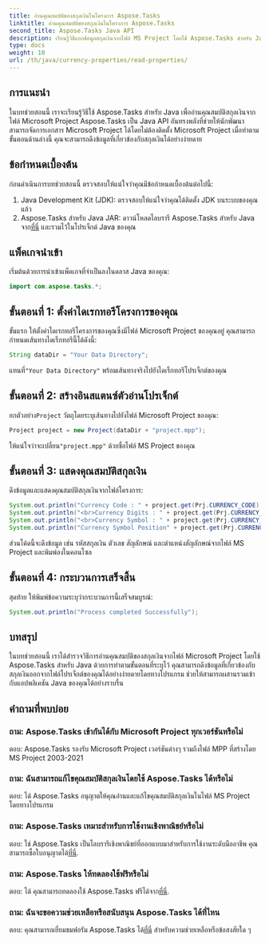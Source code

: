 ```yaml
---
title: อ่านคุณสมบัติของสกุลเงินในโครงการ Aspose.Tasks
linktitle: อ่านคุณสมบัติของสกุลเงินในโครงการ Aspose.Tasks
second_title: Aspose.Tasks Java API
description: เรียนรู้วิธีแยกข้อมูลสกุลเงินจากไฟล์ MS Project โดยใช้ Aspose.Tasks สำหรับ Java มีคำแนะนำทีละขั้นตอน
type: docs
weight: 10
url: /th/java/currency-properties/read-properties/
---
```

## การแนะนำ
ในบทช่วยสอนนี้ เราจะเรียนรู้วิธีใช้ Aspose.Tasks สำหรับ Java เพื่ออ่านคุณสมบัติสกุลเงินจากไฟล์ Microsoft Project Aspose.Tasks เป็น Java API อันทรงพลังที่ช่วยให้นักพัฒนาสามารถจัดการเอกสาร Microsoft Project ได้โดยไม่ต้องติดตั้ง Microsoft Project เมื่อทำตามขั้นตอนด้านล่างนี้ คุณจะสามารถดึงข้อมูลที่เกี่ยวข้องกับสกุลเงินได้อย่างง่ายดาย
## ข้อกำหนดเบื้องต้น
ก่อนดำเนินการบทช่วยสอนนี้ ตรวจสอบให้แน่ใจว่าคุณมีข้อกำหนดเบื้องต้นต่อไปนี้:
1. Java Development Kit (JDK): ตรวจสอบให้แน่ใจว่าคุณได้ติดตั้ง JDK บนระบบของคุณแล้ว
2.  Aspose.Tasks สำหรับ Java JAR: ดาวน์โหลดไลบรารี Aspose.Tasks สำหรับ Java จาก[ที่นี่](https://releases.aspose.com/tasks/java/) และรวมไว้ในโปรเจ็กต์ Java ของคุณ
## แพ็คเกจนำเข้า
เริ่มต้นด้วยการนำเข้าแพ็คเกจที่จำเป็นลงในคลาส Java ของคุณ:
```java
import com.aspose.tasks.*;
```
## ขั้นตอนที่ 1: ตั้งค่าไดเรกทอรีโครงการของคุณ
ขั้นแรก ให้ตั้งค่าไดเรกทอรีโครงการของคุณซึ่งมีไฟล์ Microsoft Project ของคุณอยู่ คุณสามารถกำหนดเส้นทางไดเร็กทอรีนี้ได้ดังนี้:
```java
String dataDir = "Your Data Directory";
```
 แทนที่`"Your Data Directory"` พร้อมเส้นทางจริงไปยังไดเร็กทอรีโปรเจ็กต์ของคุณ
## ขั้นตอนที่ 2: สร้างอินสแตนซ์ตัวอ่านโปรเจ็กต์
 ยกตัวอย่าง`Project` วัตถุโดยระบุเส้นทางไปยังไฟล์ Microsoft Project ของคุณ:
```java
Project project = new Project(dataDir + "project.mpp");
```
 ให้แน่ใจว่าจะเปลี่ยน`"project.mpp"` ด้วยชื่อไฟล์ MS Project ของคุณ
## ขั้นตอนที่ 3: แสดงคุณสมบัติสกุลเงิน
ดึงข้อมูลและแสดงคุณสมบัติสกุลเงินจากไฟล์โครงการ:
```java
System.out.println("Currency Code : " + project.get(Prj.CURRENCY_CODE).toString());
System.out.println("<br>Currency Digits : " + project.get(Prj.CURRENCY_DIGITS).toString());
System.out.println("<br>Currency Symbol : " + project.get(Prj.CURRENCY_SYMBOL).toString());
System.out.println("Currency Symbol Position" + project.get(Prj.CURRENCY_SYMBOL_POSITION).toString());
```
ส่วนโค้ดนี้จะดึงข้อมูล เช่น รหัสสกุลเงิน ตัวเลข สัญลักษณ์ และตำแหน่งสัญลักษณ์จากไฟล์ MS Project และพิมพ์ลงในคอนโซล
## ขั้นตอนที่ 4: กระบวนการเสร็จสิ้น
สุดท้าย ให้พิมพ์ข้อความระบุว่ากระบวนการนี้เสร็จสมบูรณ์:
```java
System.out.println("Process completed Successfully");
```
## บทสรุป
ในบทช่วยสอนนี้ เราได้สำรวจวิธีการอ่านคุณสมบัติของสกุลเงินจากไฟล์ Microsoft Project โดยใช้ Aspose.Tasks สำหรับ Java ด้วยการทำตามขั้นตอนที่ระบุไว้ คุณสามารถดึงข้อมูลที่เกี่ยวข้องกับสกุลเงินออกจากไฟล์โปรเจ็กต์ของคุณได้อย่างง่ายดายโดยทางโปรแกรม ช่วยให้สามารถผสานรวมเข้ากับแอปพลิเคชัน Java ของคุณได้อย่างราบรื่น
## คำถามที่พบบ่อย
### ถาม: Aspose.Tasks เข้ากันได้กับ Microsoft Project ทุกเวอร์ชันหรือไม่
ตอบ: Aspose.Tasks รองรับ Microsoft Project เวอร์ชันต่างๆ รวมถึงไฟล์ MPP ที่สร้างโดย MS Project 2003-2021
### ถาม: ฉันสามารถแก้ไขคุณสมบัติสกุลเงินโดยใช้ Aspose.Tasks ได้หรือไม่
ตอบ: ได้ Aspose.Tasks อนุญาตให้คุณอ่านและแก้ไขคุณสมบัติสกุลเงินในไฟล์ MS Project โดยทางโปรแกรม
### ถาม: Aspose.Tasks เหมาะสำหรับการใช้งานเชิงพาณิชย์หรือไม่
 ตอบ: ใช่ Aspose.Tasks เป็นไลบรารีเชิงพาณิชย์ที่ออกแบบมาสำหรับการใช้งานระดับมืออาชีพ คุณสามารถซื้อใบอนุญาตได้[ที่นี่](https://purchase.aspose.com/buy).
### ถาม: Aspose.Tasks ให้ทดลองใช้ฟรีหรือไม่
 ตอบ: ได้ คุณสามารถทดลองใช้ Aspose.Tasks ฟรีได้จาก[ที่นี่](https://releases.aspose.com/).
### ถาม: ฉันจะขอความช่วยเหลือหรือสนับสนุน Aspose.Tasks ได้ที่ไหน
 ตอบ: คุณสามารถเยี่ยมชมฟอรัม Aspose.Tasks ได้[ที่นี่](https://forum.aspose.com/c/tasks/15) สำหรับความช่วยเหลือหรือข้อสงสัยใด ๆ
